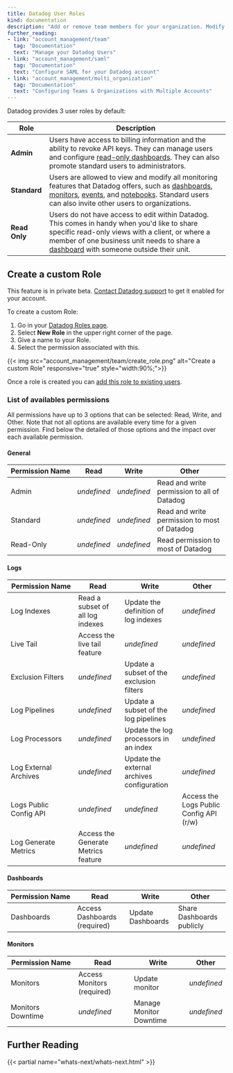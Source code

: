 ```yaml
---
title: Datadog User Roles
kind: documentation
description: "Add or remove team members for your organization. Modify team member roles."
further_reading:
- link: "account_management/team"
  tag: "Documentation"
  text: "Manage your Datadog Users"
- link: "account_management/saml"
  tag: "Documentation"
  text: "Configure SAML for your Datadog account"
- link: "account_management/multi_organization"
  tag: "Documentation"
  text: "Configuring Teams & Organizations with Multiple Accounts"
---
```


Datadog provides 3 user roles by default:

| Role          | Description                                                                                                                                                                                                                                   |
|---------------|-----------------------------------------------------------------------------------------------------------------------------------------------------------------------------------------------------------------------------------------------|
| **Admin**     | Users have access to billing information and the ability to revoke API keys. They can manage users and configure [read-only dashboards][1]. They can also promote standard users to administrators.                                           |
| **Standard**  | Users are allowed to view and modify all monitoring features that Datadog offers, such as [dashboards][1], [monitors][2], [events][3], and [notebooks][4]. Standard users can also invite other users to organizations.                       |
| **Read Only** | Users do not have access to edit within Datadog. This comes in handy when you'd like to share specific read-only views with a client, or where a member of one business unit needs to share a [dashboard][5] with someone outside their unit. |

## Create a custom Role

<div class="alert alert-warning">
This feature is in private beta. <a href="/help">Contact Datadog support</a> to get it enabled for your account.
</div>

To create a custom Role:

1. Go in your [Datadog Roles page][6].
2. Select **New Role** in the upper right corner of the page.
3. Give a name to your Role.
4. Select the permission associated with this.

{{< img src="account_management/team/create_role.png" alt="Create a custom Role" responsive="true" style="width:90%;">}}

Once a role is created you can [add this role to existing users][7].

### List of availables permissions

All permissions have up to 3 options that can be selected: Read, Write, and Other. Note that not all options are available every time for a given permission. Find below the detailed of those options and the impact over each available permission.

#### General

| Permission Name | Read        | Write       | Other                                        |
|-----------------|-------------|-------------|----------------------------------------------|
| Admin           | *undefined* | *undefined* | Read and write permission to all of Datadog  |
| Standard        | *undefined* | *undefined* | Read and write permission to most of Datadog |
| Read-Only       | *undefined* | *undefined* | Read permission to most of Datadog           |

#### Logs

| Permission Name        | Read                                | Write                                      | Other                                   |
|------------------------|-------------------------------------|--------------------------------------------|-----------------------------------------|
| Log Indexes            | Read a subset of all log indexes    | Update the definition of log indexes       | *undefined*                             |
| Live Tail              | Access the live tail feature        | *undefined*                                | *undefined*                             |
| Exclusion Filters      | *undefined*                         | Update a subset of the exclusion filters   | *undefined*                             |
| Log Pipelines          | *undefined*                         | Update a subset of the log pipelines       | *undefined*                             |
| Log Processors         | *undefined*                         | Update the log processors in an index      | *undefined*                             |
| Log External Archives  | *undefined*                         | Update the external archives configuration | *undefined*                             |
| Logs Public Config API | *undefined*                         | *undefined*                                | Access the Logs Public Config API (r/w) |
| Log Generate Metrics   | Access the Generate Metrics feature | *undefined*                                | *undefined*                             |

#### Dashboards

| Permission Name | Read                         | Write             | Other                     |
|-----------------|------------------------------|-------------------|---------------------------|
| Dashboards      | Access Dashboards (required) | Update Dashboards | Share Dashboards publicly |

#### Monitors

| Permission Name   | Read                       | Write                   | Other       |
|-------------------|----------------------------|-------------------------|-------------|
| Monitors          | Access Monitors (required) | Update monitor          | *undefined* |
| Monitors Downtime | *undefined*                | Manage Monitor Downtime | *undefined* |

## Further Reading

{{< partial name="whats-next/whats-next.html" >}}

[1]: /graphing/dashboards
[2]: /monitors
[3]: /graphing/event_stream
[4]: /graphing/notebooks
[5]: /graphing/dashboards
[6]: https://app.datadoghq.com/rbac
[7]: /account_management/team/#edit-a-user-roles
